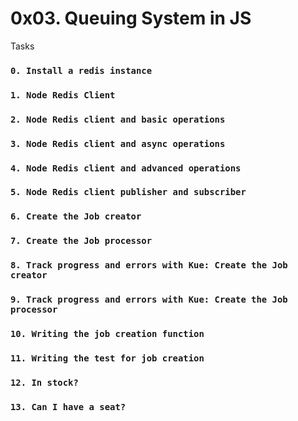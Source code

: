 # 0x03. Queuing System in JS
Tasks
### `0. Install a redis instance`
### `1. Node Redis Client`
### `2. Node Redis client and basic operations`
### `3. Node Redis client and async operations`
### `4. Node Redis client and advanced operations`
### `5. Node Redis client publisher and subscriber`
### `6. Create the Job creator`
### `7. Create the Job processor`
### `8. Track progress and errors with Kue: Create the Job creator`
### `9. Track progress and errors with Kue: Create the Job processor`
### `10. Writing the job creation function`
### `11. Writing the test for job creation`
### `12. In stock?`
### `13. Can I have a seat?`
